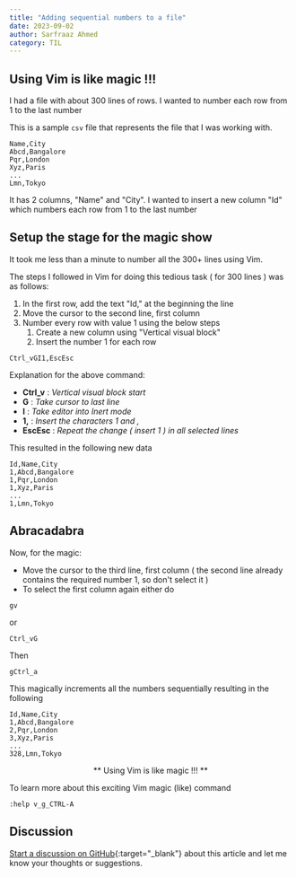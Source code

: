 ```yaml
---
title: "Adding sequential numbers to a file"
date: 2023-09-02
author: Sarfraaz Ahmed
category: TIL
---
```


## Using Vim is like magic !!!

I had a file with about 300 lines of rows. I wanted to number each row from 1 to the last number

This is a sample `csv` file that represents the file that I was working with.

```csv
Name,City
Abcd,Bangalore
Pqr,London
Xyz,Paris
...
Lmn,Tokyo
```

It has 2 columns, "Name" and "City". I wanted to insert a new column "Id" which numbers each row from 1 to the last number

## Setup the stage for the magic show

It took me less than a minute to number all the 300+ lines using Vim.

The steps I followed in Vim for doing this tedious task ( for 300 lines ) was as follows:

1. In the first row, add the text "Id," at the beginning the line
1. Move the cursor to the second line, first column
1. Number every row with value 1 using the below steps
    1. Create a new column using "Vertical visual block"
    2. Insert the number 1 for each row

```vim
Ctrl_vGI1,EscEsc
```

Explanation for the above command:
- **Ctrl_v** : _Vertical visual block start_
- **G** : _Take cursor to last line_
- **I** : _Take editor into Inert mode_
- **1,** : _Insert the characters 1 and ,_
- **EscEsc** : _Repeat the change ( insert 1 ) in all selected lines_

This resulted in the following new data

```csv
Id,Name,City
1,Abcd,Bangalore
1,Pqr,London
1,Xyz,Paris
...
1,Lmn,Tokyo
```

## Abracadabra

Now, for the magic:

- Move the cursor to the third line, first column ( the second line already contains the required number 1, so don't select it )
- To select the first column again either do

```vim
gv
```

or

```vim
Ctrl_vG
```

Then

```vim
gCtrl_a
```

This magically increments all the numbers sequentially resulting in the following

```csv
Id,Name,City
1,Abcd,Bangalore
2,Pqr,London
3,Xyz,Paris
...
328,Lmn,Tokyo
```
<div align=center> 
** Using Vim is like magic !!! ** 
</div>

To learn more about this exciting Vim magic (like) command

```vim
:help v_g_CTRL-A
```

## Discussion

[Start a discussion on GitHub](https://github.com/asarfraaz/share2learn/discussions/new/choose){:target="_blank"} about this article and let me know your thoughts or suggestions.


